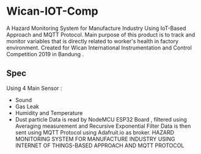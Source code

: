 # Wican-IOT-Comp
A Hazard Monitoring System for Manufacture Industry Using IoT-Based Approach and MQTT Protocol.
Main purpose of this product is to track and monitor variables that is directly related to worker's health in factory environment.
Created for Wican International Instrumentation and Control Competition 2019 in Bandung .
## Spec
Using 4 Main Sensor :
- Sound 
- Gas Leak 
- Humidity and Temperature
- Dust particle 
Data is read by NodeMCU ESP32 Board , filtered using Averaging measurement and Recursive Exponential Filter
Data is then sent using MQTT Protocol using Adafruit.io as broker. 
HAZARD MONITORING SYSTEM FOR MANUFACTURE INDUSTRY USING INTERNET OF THINGS-BASED APPROACH AND MQTT PROTOCOL
